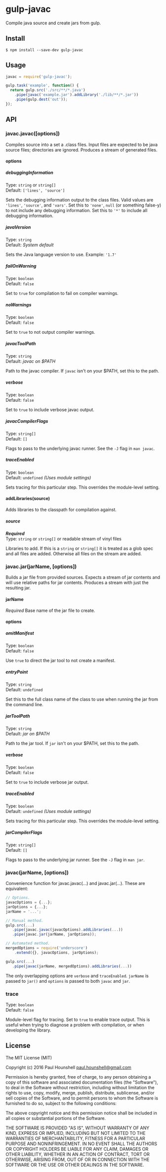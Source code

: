 # gulp-javac

Compile java source and create jars from gulp.

## Install

    $ npm install --save-dev gulp-javac

## Usage

```js
javac = require('gulp-javac');

gulp.task('example', function() {
  return gulp.src('./src/**/*.java')
    .pipe(javac('example.jar').addLibrary('./lib/**/*.jar'))
    .pipe(gulp.dest('out'));
});
```

## API

### javac.javac([options])

Compiles source into a set a .class files. Input files are expected to be
java source files; directories are ignored.  Produces a stream of generated
files.

#### options
  
##### debuggingInformation

Type: `string` or `string[]`  
Default: `['lines', 'source']`

Sets the debugging information output to the class files. Valid values are
`'lines'`, `'source'`, and `'vars'`. Set this to `'none'`, `null` (or something
false-y) to not include any debugging information. Set this to `'*'` to include
all debugging information.

##### javaVersion

Type: `string`  
Default: *System default*

Sets the Java language version to use.  Example: `'1.7'`

##### failOnWarning

Type: `boolean`  
Default: `false`

Set to `true` for compilation to fail on compiler warnings.

##### noWarnings

Type: `boolean`  
Default: `false`

Set to `true` to not output compiler warnings.

##### javacToolPath

Type: `string`  
Default: *javac on $PATH*

Path to the javac compiler. If `javac` isn't on your $PATH, set this to the path.

##### verbose

Type: `boolean`  
Default: `false`

Set to `true` to include verbose javac output.

##### javacCompilerFlags

Type: `string[]`  
Default: `[]`

Flags to pass to the underlying javac runner.  See the `-J` flag in `man javac`.

##### traceEnabled

Type: `boolean`  
Default: `undefined` *(Uses module settings)*

Sets tracing for this particular step. This overrides the module-level setting.

#### addLibraries(source)

Adds libraries to the classpath for compilation against.

##### source

***Required***  
Type: `string` or `string[]` or readable stream of vinyl files

Libraries to add. If this is a `string` or `string[]` it is treated as a
glob spec and all files are added. Otherwise all files on the stream are
added.

### javac.jar(jarName, [options])

Builds a jar file from provided sources.  Expects a stream of jar contents
and will use relative paths for jar contents.  Produces a stream with just
the resulting jar.

#### jarName

*Required*
Base name of the jar file to create.

#### options
  
##### omitManifest

Type: `boolean`  
Default: `false`

Use `true` to direct the jar tool to not create a manifest.

##### entryPoint

Type: `string`  
Default: `undefined`

Set this to the full class name of the class to use when running the jar from the
command line.

##### jarToolPath

Type: `string`  
Default: *jar on $PATH*

Path to the jar tool. If `jar` isn't on your $PATH, set this to the path.

##### verbose

Type: `boolean`  
Default: `false`

Set to `true` to include verbose jar output.

##### traceEnabled

Type: `boolean`  
Default: `undefined` *(Uses module settings)*

Sets tracing for this particular step. This overrides the module-level setting.

##### jarCompilerFlags

Type: `string[]`  
Default: `[]`

Flags to pass to the underlying jar runner.  See the `-J` flag in `man jar`.

### javac(jarName, [options])

Convenience function for javac.javac(...) and javac.jar(...). These are equivalent:

```js
// Options.
javacOptions = {...};
jarOptions = {...};
jarName = '...';

// Manual method.
gulp.src(...)
   .pipe(javac.javac(javacOptions).addLibraries(...))
   .pipe(javac.jar(jarName, jarOptions));

// Automated method.
mergedOptions = require('underscore')
    .extend({}, javacOptions, jarOptions);

gulp.src(...)
   .pipe(javac(jarName, mergedOptions).addLibraries(...))
```

The only overlapping options are `verbose` and `traceEnabled`.  `jarName` is
passed to `jar()` and `options` is passed to both `javac` and `jar`.

### trace

Type: `boolean`  
Default: `false`

Module-level flag for tracing. Set to `true` to enable trace output. This is useful
when trying to diagnose a problem with compilation, or when developing the library.

## License

The MIT License (MIT)

Copyright (c) 2016 Paul Hounshell <paul.hounshell@gmail.com>

Permission is hereby granted, free of charge, to any person obtaining a copy
of this software and associated documentation files (the "Software"), to deal
in the Software without restriction, including without limitation the rights
to use, copy, modify, merge, publish, distribute, sublicense, and/or sell
copies of the Software, and to permit persons to whom the Software is
furnished to do so, subject to the following conditions:

The above copyright notice and this permission notice shall be included in
all copies or substantial portions of the Software.

THE SOFTWARE IS PROVIDED "AS IS", WITHOUT WARRANTY OF ANY KIND, EXPRESS OR
IMPLIED, INCLUDING BUT NOT LIMITED TO THE WARRANTIES OF MERCHANTABILITY,
FITNESS FOR A PARTICULAR PURPOSE AND NONINFRINGEMENT. IN NO EVENT SHALL THE
AUTHORS OR COPYRIGHT HOLDERS BE LIABLE FOR ANY CLAIM, DAMAGES OR OTHER
LIABILITY, WHETHER IN AN ACTION OF CONTRACT, TORT OR OTHERWISE, ARISING FROM,
OUT OF OR IN CONNECTION WITH THE SOFTWARE OR THE USE OR OTHER DEALINGS IN
THE SOFTWARE.

